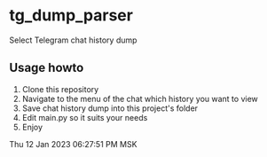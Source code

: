 # tg_dump_parser

Select Telegram chat history dump

## Usage howto

1. Clone this repository
2. Navigate to the menu of the chat which history you want to view
3. Save chat history dump into this project's folder
4. Edit main.py so it suits your needs
5. Enjoy

Thu 12 Jan 2023 06:27:51 PM MSK

